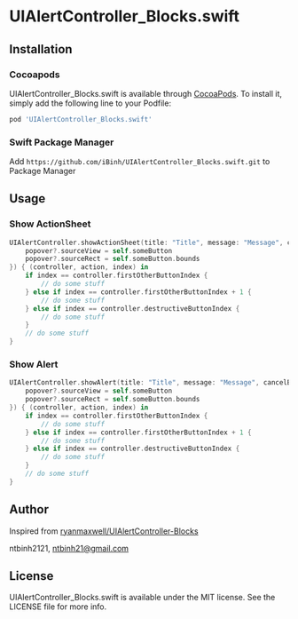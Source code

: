 # UIAlertController_Blocks.swift

## Installation

### Cocoapods
UIAlertController_Blocks.swift is available through [CocoaPods](https://cocoapods.org). To install
it, simply add the following line to your Podfile:

```ruby
pod 'UIAlertController_Blocks.swift'
```
### Swift Package Manager
Add `https://github.com/iBinh/UIAlertController_Blocks.swift.git` to Package Manager 
## Usage

### Show ActionSheet
```swift    
UIAlertController.showActionSheet(title: "Title", message: "Message", cancelButtonTitle: "Cancel", destructiveButtonTitle: "Delete", otherButtonTitles: ["First Button", "Second Button"], popoverPresentationControllerBlock: { (popover) in
    popover?.sourceView = self.someButton
    popover?.sourceRect = self.someButton.bounds
}) { (controller, action, index) in
    if index == controller.firstOtherButtonIndex {
        // do some stuff
    } else if index == controller.firstOtherButtonIndex + 1 {
        // do some stuff
    } else if index == controller.destructiveButtonIndex {
        // do some stuff
    } 
    // do some stuff
}     
```

### Show Alert

```swift    
UIAlertController.showAlert(title: "Title", message: "Message", cancelButtonTitle: "Cancel", destructiveButtonTitle: "Delete", otherButtonTitles: ["First Button", "Second Button"], popoverPresentationControllerBlock: { (popover) in
    popover?.sourceView = self.someButton
    popover?.sourceRect = self.someButton.bounds
}) { (controller, action, index) in
    if index == controller.firstOtherButtonIndex {
        // do some stuff
    } else if index == controller.firstOtherButtonIndex + 1 {
        // do some stuff
    } else if index == controller.destructiveButtonIndex {
        // do some stuff
    } 
    // do some stuff
}     
```

## Author
Inspired from [ryanmaxwell/UIAlertController-Blocks](https://github.com/ryanmaxwell/UIAlertController-Blocks)

ntbinh2121, ntbinh21@gmail.com

## License

UIAlertController_Blocks.swift is available under the MIT license. See the LICENSE file for more info.
